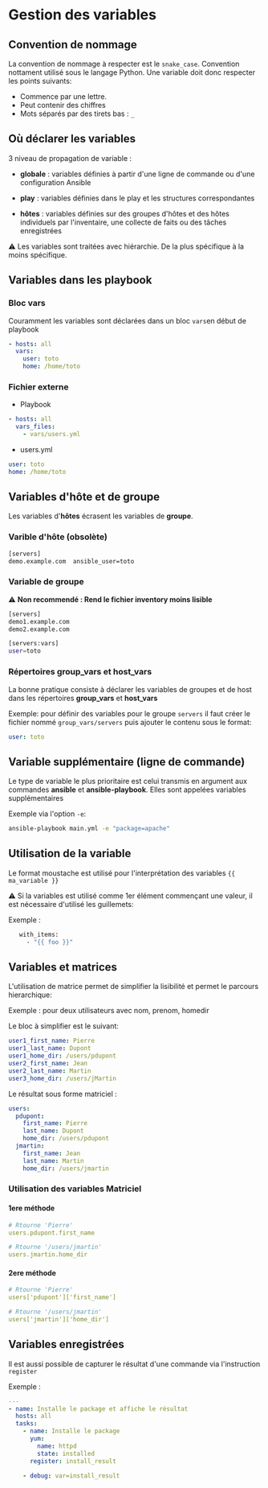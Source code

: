 # Gestion des variables

## Convention de nommage

La convention de nommage à respecter est le `snake_case`.
Convention nottament utilisé  sous le langage Python.
Une variable doit donc respecter les points suivants:

- Commence par une lettre.
- Peut contenir des chiffres
- Mots séparés par des tirets bas : `_`

## Où déclarer les variables

3 niveau de propagation de variable :

- **globale** : variables définies à partir d'une ligne de commande ou d'une configuration Ansible

- **play** : variables définies dans le play et les structures correspondantes

- **hôtes** : variables définies sur des groupes d'hôtes et des hôtes individuels par l'inventaire, une collecte de faits ou des tâches enregistrées

:warning: Les variables sont traitées avec hiérarchie.
De la plus spécifique à la moins spécifique.

## Variables dans les playbook

### Bloc vars

Couramment les variables sont déclarées dans un bloc `vars`en début de playbook

```yml
- hosts: all
  vars:
    user: toto
    home: /home/toto
```

### Fichier externe

- Playbook

```yml
- hosts: all
  vars_files:
    - vars/users.yml
```

- users.yml

```yml
user: toto
home: /home/toto
```

## Variables d'hôte et de groupe

Les variables d'**hôtes** écrasent les variables de **groupe**.

### Varible d'hôte (obsolète)

```sh
[servers]
demo.example.com  ansible_user=toto
```

### Variable de groupe

:warning: **Non recommendé : Rend le fichier inventory moins lisible**

```sh
[servers]
demo1.example.com
demo2.example.com

[servers:vars]
user=toto
```

### Répertoires group_vars et host_vars

La bonne pratique consiste à déclarer les variables de groupes et de host dans les répertoires **group_vars** et **host_vars**

Exemple: pour définir des variables pour le groupe `servers` il faut créer le fichier nommé `group_vars/servers` puis ajouter le contenu sous le format:

```yml
user: toto
```

## Variable supplémentaire (ligne de commande)

Le type de variable le plus prioritaire est celui transmis en argument aux commandes **ansible** et **ansible-playbook**. Elles sont appelées variables supplémentaires

Exemple via l'option `-e`:

```sh
ansible-playbook main.yml -e "package=apache"
```

## Utilisation de la variable

Le format moustache est utilisé pour l'interprétation des variables `{{ ma_variable }}`

:warning: Si la variables est utilisé comme 1er  élément commençant une valeur, il est nécessaire d'utilisé les guillemets:

Exemple :

 ```sh
    with_items:
      - "{{ foo }}"
 ```

## Variables et matrices

L'utilisation de matrice permet de simplifier la lisibilité et permet le parcours hierarchique:

Exemple : pour deux utilisateurs avec nom, prenom, homedir

Le bloc à simplifier est le suivant:

```yml
user1_first_name: Pierre
user1_last_name: Dupont
user1_home_dir: /users/pdupont
user2_first_name: Jean
user2_last_name: Martin
user3_home_dir: /users/jMartin
```

Le résultat sous forme matriciel :

```yml
users:
  pdupont:
    first_name: Pierre
    last_name: Dupont
    home_dir: /users/pdupont
  jmartin:
    first_name: Jean
    last_name: Martin
    home_dir: /users/jmartin
```

### Utilisation des variables Matriciel

#### 1ere méthode

```yml
# Rtourne 'Pierre'
users.pdupont.first_name

# Rtourne '/users/jmartin'
users.jmartin.home_dir
```

#### 2ere méthode

```yml
# Rtourne 'Pierre'
users['pdupont']['first_name']

# Rtourne '/users/jmartin'
users['jmartin']['home_dir']
```

## Variables enregistrées

Il est aussi possible de capturer le résultat d'une commande via l'instruction `register`

Exemple :

```yml
---
- name: Installe le package et affiche le résultat
  hosts: all
  tasks:
    - name: Installe le package
      yum:
        name: httpd
        state: installed
      register: install_result

    - debug: var=install_result
```
